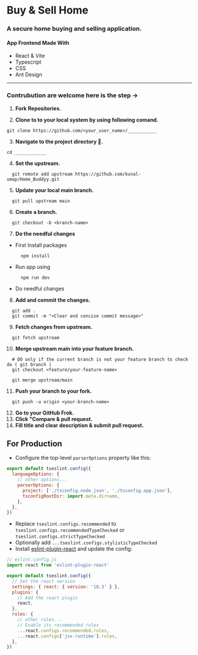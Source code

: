 # Buy & Sell Home 
### A secure  home buying and selling application.

#### App Frontend Made With 
- React & Vite
- Typescript
- CSS
- Ant Design


<hr/>

### Contrubution are welcome here is the step ->

1) **Fork Repositories.**


2) **Clone to to your local system by using following comand.**
  ```
  git clone https://github.com/<your_user_name>/___________
  ```

3) **Navigate to the project directory 📁.**
  ```
  cd ____________
  ```

4) **Set the upstream.**

```
  git remote add upstream https://github.com/kunal-umap/Home_Buddyy.git
```

5) **Update your local main branch.**

```
  git pull upstream main
```


6) **Create a branch.**

```
  git checkout -b <branch-name>
```

7) **Do the needful changes**


- First Install packages
  ```
    npm install
  ```

- Run app using 
  ```
    npm run dev
  ```

- Do needful changes


8) **Add and commit the changes.**

```
  git add .
  git commit -m "<Clear and concise commit message>"
```

9) **Fetch changes from upstream.**

```
  git fetch upstream
```

10) **Merge upstream main into your feature branch.**

```
  # DO only if the current branch is not your feature branch to check do ( git branch )
  git checkout <feature/your-feature-name>
```
```
  git merge upstream/main
```


11) **Push your branch to your fork.**

```
  git push -u origin <your-branch-name>
```



12) **Go to your GitHub Frok.**
13) **Click "Compare & pull request.**
14) **Fill title and clear description & submit pull request.**


## For Production

- Configure the top-level `parserOptions` property like this:

```js
export default tseslint.config({
  languageOptions: {
    // other options...
    parserOptions: {
      project: ['./tsconfig.node.json', './tsconfig.app.json'],
      tsconfigRootDir: import.meta.dirname,
    },
  },
})
```

- Replace `tseslint.configs.recommended` to `tseslint.configs.recommendedTypeChecked` or `tseslint.configs.strictTypeChecked`
- Optionally add `...tseslint.configs.stylisticTypeChecked`
- Install [eslint-plugin-react](https://github.com/jsx-eslint/eslint-plugin-react) and update the config:

```js
// eslint.config.js
import react from 'eslint-plugin-react'

export default tseslint.config({
  // Set the react version
  settings: { react: { version: '18.3' } },
  plugins: {
    // Add the react plugin
    react,
  },
  rules: {
    // other rules...
    // Enable its recommended rules
    ...react.configs.recommended.rules,
    ...react.configs['jsx-runtime'].rules,
  },
})
```
